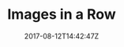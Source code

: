 ---
title: 'Images in a Row'
draft: false
path: 00-sweden-to-las-palmas/img_8317.jpg
description: 'Theseareallpictures'
date: 2017-08-12T14:42:47Z
location: [43.264716666666665, -9.044375]
size: 3024x4032
catergory: sweden-to-las-palmas
--- 